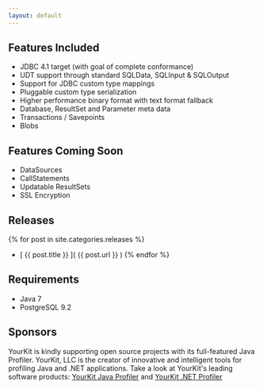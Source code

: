 ```yaml
---
layout: default
---
```

## Features Included

* JDBC 4.1 target (with goal of complete conformance)
* UDT support through standard SQLData, SQLInput & SQLOutput
* Support for JDBC custom type mappings
* Pluggable custom type serialization
* Higher performance binary format with text format fallback
* Database, ResultSet and Parameter meta data
* Transactions / Savepoints
* Blobs

## Features Coming Soon

* DataSources
* CallStatements
* Updatable ResultSets
* SSL Encryption


## Releases

{% for post in site.categories.releases %}
* [ {{ post.title }} ]( {{ post.url }} )
{% endfor %}

## Requirements

* Java 7
* PostgreSQL 9.2

## Sponsors

YourKit is kindly supporting open source projects with its full-featured Java Profiler.
YourKit, LLC is the creator of innovative and intelligent tools for profiling
Java and .NET applications. Take a look at YourKit's leading software products:
[YourKit Java Profiler](http://www.yourkit.com/java/profiler/index.jsp) and [YourKit .NET Profiler](http://www.yourkit.com/.net/profiler/index.jsp)
